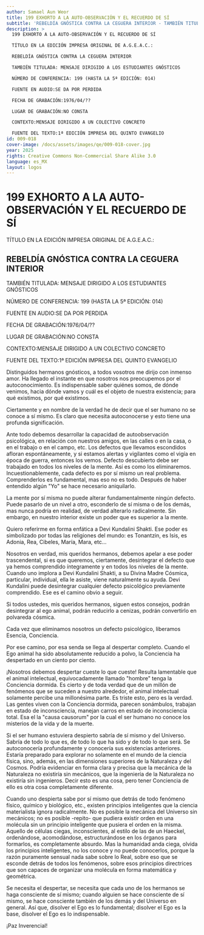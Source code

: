 ```yaml
---
author: Samael Aun Weor
title: 199 EXHORTO A LA AUTO-OBSERVACIÓN Y EL RECUERDO DE SÍ
subtitle: 'REBELDÍA GNÓSTICA CONTRA LA CEGUERA INTERIOR - TAMBIÉN TITULADA: MENSAJE DIRIGIDO A LOS ESTUDIANTES GNÓSTICOS'
description: >
  199 EXHORTO A LA AUTO-OBSERVACIÓN Y EL RECUERDO DE SÍ

  TÍTULO EN LA EDICIÓN IMPRESA ORIGINAL DE A.G.E.A.C.:

  REBELDÍA GNÓSTICA CONTRA LA CEGUERA INTERIOR

  TAMBIÉN TITULADA: MENSAJE DIRIGIDO A LOS ESTUDIANTES GNÓSTICOS

  NÚMERO DE CONFERENCIA: 199 (HASTA LA 5ª EDICIÓN: 014)

  FUENTE EN AUDIO:SE DA POR PERDIDA

  FECHA DE GRABACIÓN:1976/04/??

  LUGAR DE GRABACIÓN:NO CONSTA

  CONTEXTO:MENSAJE DIRIGIDO A UN COLECTIVO CONCRETO

  FUENTE DEL TEXTO:1ª EDICIÓN IMPRESA DEL QUINTO EVANGELIO
id: 009-018
cover-image: /docs/assets/images/qe/009-018-cover.jpg
year: 2025
rights: Creative Commons Non-Commercial Share Alike 3.0
language: es_MX
layout: logos
---
```

# 199 EXHORTO A LA AUTO-OBSERVACIÓN Y EL RECUERDO DE SÍ

TÍTULO EN LA EDICIÓN IMPRESA ORIGINAL DE A.G.E.A.C.:

## REBELDÍA GNÓSTICA CONTRA LA CEGUERA INTERIOR

TAMBIÉN TITULADA: MENSAJE DIRIGIDO A LOS ESTUDIANTES GNÓSTICOS

NÚMERO DE CONFERENCIA: 199 (HASTA LA 5ª EDICIÓN: 014)

FUENTE EN AUDIO:SE DA POR PERDIDA

FECHA DE GRABACIÓN:1976/04/??

LUGAR DE GRABACIÓN:NO CONSTA

CONTEXTO:MENSAJE DIRIGIDO A UN COLECTIVO CONCRETO

FUENTE DEL TEXTO:1ª EDICIÓN IMPRESA DEL QUINTO EVANGELIO

Distinguidos hermanos gnósticos, a todos vosotros me dirijo con inmenso amor. Ha llegado el instante en que nosotros nos preocupemos por el autoconocimiento. Es indispensable saber quiénes somos, de dónde venimos, hacia dónde vamos y cuál es el objeto de nuestra existencia; para qué existimos, por qué existimos.

Ciertamente y en nombre de la verdad he de decir que el ser humano no se conoce a sí mismo. Es claro que necesita autoconocerse y esto tiene una profunda significación.

Ante todo debemos desarrollar la capacidad de autoobservación psicológica, en relación con nuestros amigos, en las calles o en la casa, o en el trabajo o en el campo, etc. Los defectos que llevamos escondidos afloran espontáneamente, y si estamos alertas y vigilantes como el vigía en época de guerra, entonces los vemos. Defecto descubierto debe ser trabajado en todos los niveles de la mente. Así es como los eliminaremos. Incuestionablemente, cada defecto es por sí mismo un real problema. Comprenderlos es fundamental, mas eso no es todo. Después de haber entendido algún "Yo" se hace necesario aniquilarlo.

La mente por sí misma no puede alterar fundamentalmente ningún defecto. Puede pasarlo de un nivel a otro, esconderlo de sí misma o de los demás, mas nunca podría en realidad, de verdad alterarlo radicalmente. Sin embargo, en nuestro interior existe un poder que es superior a la mente.

Quiero referirme en forma enfática a Devi Kundalini Shakti. Ese poder es simbolizado por todas las religiones del mundo: es Tonantzin, es Isis, es Adonia, Rea, Cibeles, María, Mara, etc...

Nosotros en verdad, mis queridos hermanos, debemos apelar a ese poder trascendental, si es que queremos, ciertamente, desintegrar el defecto que ya hemos comprendido íntegramente y en todos los niveles de la mente. Cuando uno implora a Devi Kundalini Shakti, a su Divina Madre Cósmica, particular, individual, ella le asiste, viene naturalmente su ayuda. Devi Kundalini puede desintegrar cualquier defecto psicológico previamente comprendido. Ese es el camino obvio a seguir.

Si todos ustedes, mis queridos hermanos, siguen estos consejos, podrán desintegrar al ego animal, podrán reducirlo a cenizas, podrán convertirlo en polvareda cósmica.

Cada vez que eliminamos nosotros un defecto psicológico, liberamos Esencia, Conciencia.

Por ese camino, por esa senda se llega al despertar completo. Cuando el Ego animal ha sido absolutamente reducido a polvo, la Conciencia ha despertado en un ciento por ciento.

¡Nosotros debemos despertar cueste lo que cueste! Resulta lamentable que el animal intelectual, equivocadamente llamado "hombre" tenga la Conciencia dormida. Es cierto y de toda verdad que de un millón de fenómenos que se suceden a nuestro alrededor, el animal intelectual solamente percibe una millonésima parte. Es triste esto, pero es la verdad. Las gentes viven con la Conciencia dormida, parecen sonámbulos, trabajan en estado de inconsciencia, manejan carros en estado de inconsciencia total. Esa el la "causa causorum" por la cual el ser humano no conoce los misterios de la vida y de la muerte.

Si el ser humano estuviera despierto sabría de sí mismo y del Universo. Sabría de todo lo que es, de todo lo que ha sido y de todo lo que será. Se autoconocería profundamente y conocería sus existencias anteriores. Estaría preparado para explorar no solamente en el mundo de la ciencia física, sino, además, en las dimensiones superiores de la Naturaleza y del Cosmos. Podría evidenciar en forma clara y precisa que la mecánica de la Naturaleza no existiría sin mecánicos, que la ingeniería de la Naturaleza no existiría sin ingenieros. Decir esto es una cosa, pero tener Conciencia de ello es otra cosa completamente diferente.

Cuando uno despierta sabe por sí mismo que detrás de todo fenómeno físico, químico y biológico, etc., existen principios inteligentes que la ciencia materialista ignora radicalmente. No es posible la mecánica del Universo sin mecánicos; no es posible -repito- que pudiera existir orden en una molécula sin un principio inteligente que pusiera el orden en la misma. Aquello de células ciegas, inconscientes, al estilo de las de un Haeckel, ordenándose, acomodándose, estructurándose en los órganos para formarlos, es completamente absurdo. Mas la humanidad anda ciega, olvida los principios inteligentes, no los conoce y no puede conocerlos, porque la razón puramente sensual nada sabe sobre lo Real, sobre eso que se esconde detrás de todos los fenómenos, sobre esos principios directrices que son capaces de organizar una molécula en forma matemática y geométrica.

Se necesita el despertar, se necesita que cada uno de los hermanos se haga consciente de sí mismo; cuando alguien se hace consciente de sí mismo, se hace consciente también de los demás y del Universo en general. Así que, disolver el Ego es lo fundamental; disolver el Ego es la base, disolver el Ego es lo indispensable.

¡Paz Inverencial!


